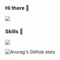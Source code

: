 ### Hi there 👋

<a href="https://splashy-cupcake-660.notion.site/Portfolio-9530f125775d45dfa8b328e1bb00c42e?pvs=4" target="_blank"><img src="https://img.shields.io/badge/Notion-000000?style=plastic&logo=notion&logoColor=FFFFFF"/></a>

### Skills 👋
<a href="https://splashy-cupcake-660.notion.site/Portfolio-9530f125775d45dfa8b328e1bb00c42e?pvs=4" target="_blank"><img src="https://img.shields.io/badge/C++-00599C?style=plastic&logo=cplusplus&logoColor=FFFFFF"/></a>


![Anurag's GitHub stats](https://github-readme-stats.vercel.app/api?username=paca-007&show_icons=true&theme=moltack)
